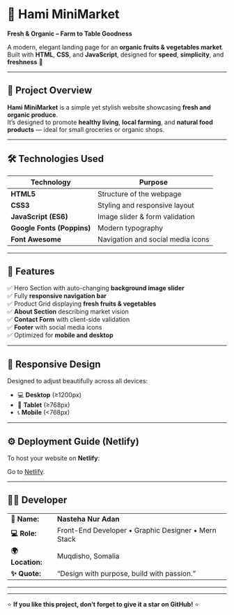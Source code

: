 # 🥬 Hami MiniMarket

**Fresh & Organic – Farm to Table Goodness**

A modern, elegant landing page for an **organic fruits & vegetables market**.  
Built with **HTML**, **CSS**, and **JavaScript**, designed for **speed**, **simplicity**, and **freshness** 🌱

---

## 🧠 Project Overview

**Hami MiniMarket** is a simple yet stylish website showcasing **fresh and organic produce**.  
It’s designed to promote **healthy living**, **local farming**, and **natural food products** — ideal for small groceries or organic shops.

---

## 🛠️ Technologies Used

| Technology | Purpose |
|-------------|----------|
| **HTML5** | Structure of the webpage |
| **CSS3** | Styling and responsive layout |
| **JavaScript (ES6)** | Image slider & form validation |
| **Google Fonts (Poppins)** | Modern typography |
| **Font Awesome** | Navigation and social media icons |

---

## 🎨 Features

✅ Hero Section with auto-changing **background image slider**  
✅ Fully **responsive navigation bar**  
✅ Product Grid displaying **fresh fruits & vegetables**  
✅ **About Section** describing market vision  
✅ **Contact Form** with client-side validation  
✅ **Footer** with social media icons  
✅ Optimized for **mobile and desktop**

---

## 📱 Responsive Design

Designed to adjust beautifully across all devices:

- 💻 **Desktop** (≥1200px)  
- 📱 **Tablet** (≥768px)  
- 📞 **Mobile** (<768px)

---

## ⚙️ Deployment Guide (Netlify)

To host your website on **Netlify**:

Go to [Netlify](https://app.netlify.com/).


---

## 👩‍💻 Developer

|  |  |
|--|--|
| **👤 Name:** | **Nasteha Nur Adan** |
| **💻 Role:** | Front-End Developer • Graphic Designer • Mern Stack |
| **🌍 Location:** | Muqdisho, Somalia |
| **✨ Quote:** | “Design with purpose, build with passion.” |

---



---

⭐ **If you like this project, don’t forget to give it a star on GitHub!** ⭐
